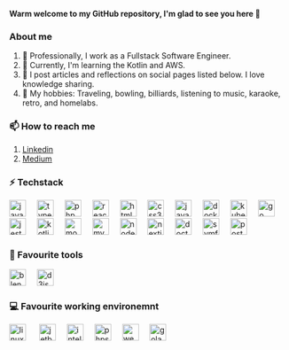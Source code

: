 **Warm welcome to my GitHub repository, I'm glad to see you here 👋**

### About me

1. ‎‍💼 Professionally, I work as a Fullstack Software Engineer.
2. 🌱 Currently, I'm learning the Kotlin and AWS.
3. 🥋 I post articles and reflections on social pages listed below. I love knowledge sharing.
4. 🎳 My hobbies: Traveling, bowling, billiards, listening to music, karaoke, retro, and homelabs.

### 📫 How to reach me

1. [Linkedin](https://www.linkedin.com/in/adrian-blasiak/)
2. [Medium](https://medium.com/@blasiak.adrian)

### ⚡ Techstack

<div align="left">
  <img src="https://cdn.jsdelivr.net/gh/devicons/devicon/icons/javascript/javascript-original.svg" height="30" alt="javascript logo"  />
  <img width="12" />
  <img src="https://cdn.jsdelivr.net/gh/devicons/devicon/icons/typescript/typescript-original.svg" height="30" alt="typescript logo"  />
  <img width="12" />
  <img src="https://cdn.jsdelivr.net/gh/devicons/devicon/icons/php/php-original.svg" height="30" alt="php logo"  />
  <img width="12" />
  <img src="https://cdn.jsdelivr.net/gh/devicons/devicon/icons/react/react-original.svg" height="30" alt="react logo"  />
  <img width="12" />
  <img src="https://cdn.jsdelivr.net/gh/devicons/devicon/icons/html5/html5-original.svg" height="30" alt="html5 logo"  />
  <img width="12" />
  <img src="https://cdn.jsdelivr.net/gh/devicons/devicon/icons/css3/css3-original.svg" height="30" alt="css3 logo"  />
  <img width="12" />
  <img src="https://cdn.jsdelivr.net/gh/devicons/devicon/icons/java/java-original.svg" height="30" alt="java logo"  />
  <img width="12" />
  <img src="https://cdn.jsdelivr.net/gh/devicons/devicon/icons/docker/docker-original.svg" height="30" alt="docker logo"  />
  <img width="12" />
  <img src="https://cdn.jsdelivr.net/gh/devicons/devicon/icons/kubernetes/kubernetes-plain.svg" height="30" alt="kubernetes logo"  />
  <img width="12" />
  <img src="https://cdn.jsdelivr.net/gh/devicons/devicon/icons/go/go-original.svg" height="30" alt="go logo"  />
  <img width="12" />
  <img src="https://cdn.jsdelivr.net/gh/devicons/devicon/icons/jest/jest-plain.svg" height="30" alt="jest logo"  />
  <img width="12" />
  <img src="https://cdn.jsdelivr.net/gh/devicons/devicon/icons/kotlin/kotlin-original.svg" height="30" alt="kotlin logo"  />
  <img width="12" />
  <img src="https://cdn.jsdelivr.net/gh/devicons/devicon/icons/mongodb/mongodb-original.svg" height="30" alt="mongodb logo"  />
  <img width="12" />
  <img src="https://cdn.jsdelivr.net/gh/devicons/devicon/icons/mysql/mysql-original.svg" height="30" alt="mysql logo"  />
  <img width="12" />
  <img src="https://cdn.jsdelivr.net/gh/devicons/devicon/icons/nodejs/nodejs-original.svg" height="30" alt="nodejs logo"  />
  <img width="12" />
  <img src="https://cdn.jsdelivr.net/gh/devicons/devicon/icons/nextjs/nextjs-original.svg" height="30" alt="nextjs logo"  />
  <img width="12" />
  <img src="https://cdn.jsdelivr.net/gh/devicons/devicon/icons/doctrine/doctrine-original.svg" height="30" alt="doctrine logo"  />
  <img width="12" />
  <img src="https://cdn.jsdelivr.net/gh/devicons/devicon/icons/symfony/symfony-original.svg" height="30" alt="symfony logo"  />
  <img width="12" />
  <img src="https://cdn.jsdelivr.net/gh/devicons/devicon/icons/postgresql/postgresql-original.svg" height="30" alt="postgresql logo"  />
</div>

### 🧰 Favourite tools

<div align="left">
    <img src="https://cdn.jsdelivr.net/gh/devicons/devicon/icons/blender/blender-original.svg" height="30" alt="blender logo"  />
    <img width="12" />
    <img src="https://cdn.jsdelivr.net/gh/devicons/devicon/icons/d3js/d3js-original.svg" height="30" alt="d3js logo"  />
    <img width="12" />
</div>

### 💻 Favourite working environemnt

<div align="left">
    <img src="https://cdn.jsdelivr.net/gh/devicons/devicon/icons/linux/linux-original.svg" height="30" alt="linux logo"  />
    <img width="16" />
    <img src="https://cdn.jsdelivr.net/gh/devicons/devicon/icons/jetbrains/jetbrains-original.svg" height="30" alt="jetbrains logo"  />
    <img width="12" />
    <img src="https://cdn.jsdelivr.net/gh/devicons/devicon/icons/intellij/intellij-original.svg" height="30" alt="intellij logo"  />
    <img width="12" />
    <img src="https://cdn.jsdelivr.net/gh/devicons/devicon/icons/phpstorm/phpstorm-original.svg" height="30" alt="phpstorm logo"  />
    <img width="12" />
    <img src="https://cdn.jsdelivr.net/gh/devicons/devicon/icons/webstorm/webstorm-original.svg" height="30" alt="webstorm logo"  />
    <img width="12" />
    <img src="https://cdn.jsdelivr.net/gh/devicons/devicon/icons/goland/goland-original.svg" height="30" alt="goland logo"  />
    <img width="12" />
</div>

<!--
**Grano22/Grano22** is a ✨ _special_ ✨ repository because its `README.md` (this file) appears on your GitHub profile.

Here are some ideas to get you started:

- 🔭 I’m currently working on ...
- 🌱 I’m currently learning ...
- 👯 I’m looking to collaborate on ...
- 🤔 I’m looking for help with ...
- 💬 Ask me about ...
- 📫 How to reach me: ...
- 😄 Pronouns: ...
- ⚡ Fun fact: ...
-->
